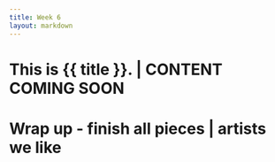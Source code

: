 ```yaml
---
title: Week 6
layout: markdown
---
```


# This is {{ title }}. | CONTENT COMING SOON

<!-- This page is authored in markdown at `src/{{ title|lower|replace(" ", "-") }}.md` -->
# Wrap up - finish all pieces | artists we like